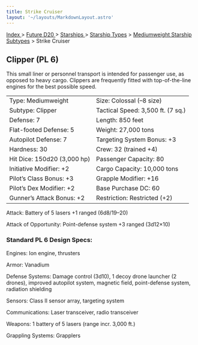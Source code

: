 ```yaml
---
title: Strike Cruiser
layout: '~/layouts/MarkdownLayout.astro'
---
```


[ Index ](/) > [ Future D20 ](/future.d20.srd) > [ Starships ](/future.d20.srd/starships) > [ Starship Types](/future.d20.srd/starships/starship) > [ Mediumweight Starship Subtypes](/future.d20.srd/starships/starship.types/mediumweight.starship.subtypes) > Strike Cruiser

##  Clipper (PL 6)

This small liner or personnel transport is intended for passenger use, as
opposed to heavy cargo. Clippers are frequently fitted with top-of-the-line
engines for the best possible speed.


<table> <tr> <td> Type: Mediumweight </td> <td> Size: Colossal (–8 size) </td> </tr> <tr class="shaded"> <td> Subtype: Clipper </td> <td> Tactical Speed: 3,500 ft. (7 sq.) </td> </tr> <tr> <td> Defense: 7 </td> <td> Length: 850 feet </td> </tr> <tr class="shaded"> <td> Flat-footed Defense: 5 </td> <td> Weight: 27,000 tons </td> </tr> <tr> <td> Autopilot Defense: 7 </td> <td> Targeting System Bonus: +3 </td> </tr> <tr class="shaded"> <td> Hardness: 30 </td> <td> Crew: 32 (trained +4) </td> </tr> <tr> <td> Hit Dice: 150d20 (3,000 hp) </td> <td> Passenger Capacity: 80 </td> </tr> <tr class="shaded"> <td> Initiative Modifier: +2 </td> <td> Cargo Capacity: 10,000 tons </td> </tr> <tr> <td> Pilot’s Class Bonus: +3 </td> <td> Grapple Modifier: +16 </td> </tr> <tr class="shaded"> <td> Pilot’s Dex Modifier: +2 </td> <td> Base Purchase DC: 60 </td> </tr> <tr> <td> Gunner’s Attack Bonus: +2 </td> <td> Restriction: Restricted (+2) </td> </tr> </table>



Attack: Battery of 5 lasers +1 ranged (6d8/19–20)

Attack of Opportunity: Point-defense system +3 ranged (3d12×10)

###  Standard PL 6 Design Specs:

Engines: Ion engine, thrusters

Armor: Vanadium

Defense Systems: Damage control (3d10), 1 decoy drone launcher (2 drones),
improved autopilot system, magnetic field, point-defense system, radiation
shielding

Sensors: Class II sensor array, targeting system

Communications: Laser transceiver, radio transceiver

Weapons: 1 battery of 5 lasers (range incr. 3,000 ft.)

Grappling Systems: Grapplers

